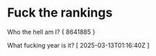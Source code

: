 # Fuck the rankings

Who the hell am I?
{ 8641885 }

What fucking year is it?
[ 2025-03-13T01:16:40Z ]
